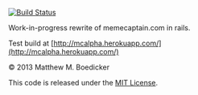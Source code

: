 [![Build Status](https://travis-ci.org/mmb/meme_captain_web.png)](https://travis-ci.org/mmb/meme_captain_web)

Work-in-progress rewrite of memecaptain.com in rails.

Test build at [http://mcalpha.herokuapp.com/](http://mcalpha.herokuapp.com/)

&copy; 2013 Matthew M. Boedicker

This code is released under the [MIT License](http://www.opensource.org/licenses/MIT).
